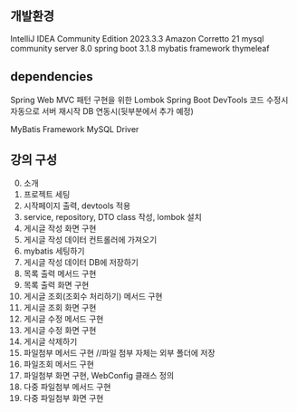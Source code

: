 ## 개발환경

IntelliJ IDEA Community Edition 2023.3.3
Amazon Corretto 21
mysql community server 8.0
spring boot 3.1.8
mybatis framework
thymeleaf

## dependencies

Spring Web
MVC 패턴 구현을 위한
Lombok
Spring Boot DevTools
코드 수정시 자동으로 서버 재시작
DB 연동시(뒷부분에서 추가 예정)

MyBatis Framework
MySQL Driver

## 강의 구성

0. 소개
1. 프로젝트 세팅
2. 시작페이지 출력, devtools 적용
3. service, repository, DTO class 작성, lombok 설치
4. 게시글 작성 화면 구현
5. 게시글 작성 데이터 컨트롤러에 가져오기
6. mybatis 세팅하기
7. 게시글 작성 데이터 DB에 저장하기
8. 목록 출력 메서드 구현
9. 목록 출력 화면 구현
10. 게시글 조회(조회수 처리하기) 메서드 구현
11. 게시글 조회 화면 구현
12. 게시글 수정 메서드 구현
13. 게시글 수정 화면 구현
14. 게시글 삭제하기
15. 파일첨부 메서드 구현 //파일 첨부 자체는 외부 폴더에 저장 
16. 파일조회 메서드 구현
17. 파일첨부 화면 구현, WebConfig 클래스 정의
18. 다중 파일첨부 메서드 구현
19. 다중 파일첨부 화면 구현
